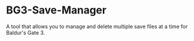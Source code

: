 ﻿BG3-Save-Manager
======
A tool that allows you to manage and delete multiple save files at a time for Baldur's Gate 3.